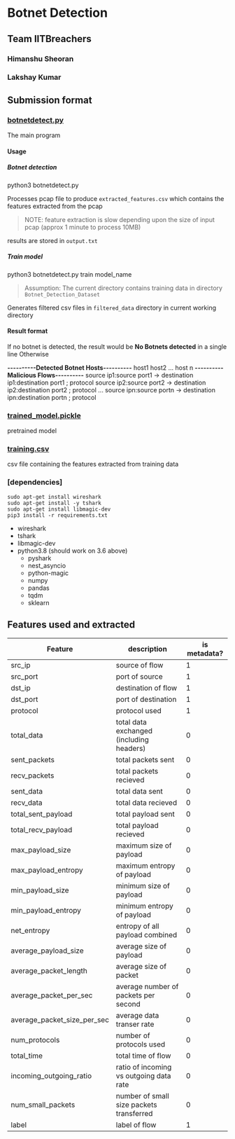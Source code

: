 # Botnet Detection

## Team IITBreachers
### Himanshu Sheoran
### Lakshay Kumar

## Submission format

### [botnetdetect.py](botnetdetect.py)
The main program
#### Usage

##### Botnet detection
python3 botnetdetect.py <path to pcap file>

Processes pcap file to produce `extracted_features.csv` which contains the features extracted from the pcap
> NOTE: feature extraction is slow depending upon the size of input pcap (approx 1 minute to process 10MB)

results are stored in `output.txt`

##### Train model
python3 botnetdetect.py train model_name
> Assumption: The current directory contains training data in directory `Botnet_Detection_Dataset`

Generates filtered csv files in `filtered_data` directory in current working directory

#### Result format

If no botnet is detected, the result would be
**No Botnets detected** in a single line
Otherwise

**----------Detected Botnet Hosts----------** 
host1
host2
...
host n
**----------Malicious Flows----------**
source ip1:source port1 -> destination ip1:destination port1 ; protocol
source ip2:source port2 -> destination ip2:destination port2 ; protocol
...
source ipn:source portn -> destination ipn:destination portn ; protocol




### [trained_model.pickle](trained_model.pickle)
pretrained model

### [training.csv](tranining.csv)
csv file containing the features extracted from training data

### [dependencies]
```
sudo apt-get install wireshark
sudo apt-get install -y tshark
sudo apt-get install libmagic-dev
pip3 install -r requirements.txt
```

- wireshark
- tshark
- libmagic-dev
- python3.8 (should work on 3.6 above)
  - pyshark
  - nest_asyncio
  - python-magic
  - numpy
  - pandas
  - tqdm
  - sklearn


## Features used and extracted
| Feature                    | description                              | is metadata?|
| -------                    | ------------                             | ----------- |
|src_ip                      | source of flow                           |1|
|src_port                    | port of source                           |1|
|dst_ip                      | destination of flow                      |1|
|dst_port                    | port of destination                      |1|
|protocol                    | protocol used                            |1|
|total_data                  | total data exchanged (including headers) |0|
|sent_packets                | total packets sent                       |0|
|recv_packets                | total packets recieved                   |0|
|sent_data                   | total data sent                          |0|
|recv_data                   | total data recieved                      |0|
|total_sent_payload          | total payload sent                       |0|
|total_recv_payload          | total payload recieved                   |0|
|max_payload_size            | maximum size of payload                  |0|
|max_payload_entropy         | maximum entropy of payload               |0|
|min_payload_size            | minimum size of payload                  |0|
|min_payload_entropy         | minimum entropy of payload               |0|
|net_entropy                 | entropy of all payload combined          |0|
|average_payload_size        | average size of payload                  |0|
|average_packet_length       | average size of packet                   |0|
|average_packet_per_sec      | average number of packets per second     |0|
|average_packet_size_per_sec | average data transer rate                |0|
|num_protocols               | number of protocols used                 |0|
|total_time                  | total time of flow                       |0|
|incoming_outgoing_ratio     | ratio of incoming vs outgoing data rate  |0|
|num_small_packets           | number of small size packets transferred |0|
|label                       | label of flow                            |1|
